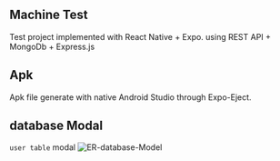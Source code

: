 ## Machine Test

Test project implemented with React Native + Expo. using REST API + MongoDb + Express.js

## Apk

Apk file generate with native Android Studio through Expo-Eject.

## database Modal

`user table` modal
![ER-database-Model](https://user-images.githubusercontent.com/83835010/176536937-e0c7aef1-264d-4ee7-8fb7-c2e350289259.png)

